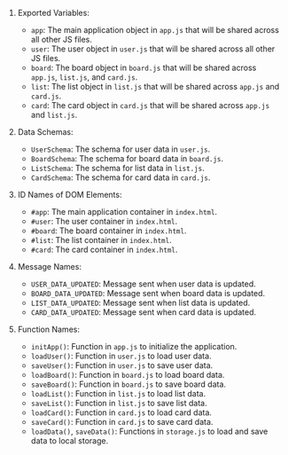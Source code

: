 1. Exported Variables:
   - `app`: The main application object in `app.js` that will be shared across all other JS files.
   - `user`: The user object in `user.js` that will be shared across all other JS files.
   - `board`: The board object in `board.js` that will be shared across `app.js`, `list.js`, and `card.js`.
   - `list`: The list object in `list.js` that will be shared across `app.js` and `card.js`.
   - `card`: The card object in `card.js` that will be shared across `app.js` and `list.js`.

2. Data Schemas:
   - `UserSchema`: The schema for user data in `user.js`.
   - `BoardSchema`: The schema for board data in `board.js`.
   - `ListSchema`: The schema for list data in `list.js`.
   - `CardSchema`: The schema for card data in `card.js`.

3. ID Names of DOM Elements:
   - `#app`: The main application container in `index.html`.
   - `#user`: The user container in `index.html`.
   - `#board`: The board container in `index.html`.
   - `#list`: The list container in `index.html`.
   - `#card`: The card container in `index.html`.

4. Message Names:
   - `USER_DATA_UPDATED`: Message sent when user data is updated.
   - `BOARD_DATA_UPDATED`: Message sent when board data is updated.
   - `LIST_DATA_UPDATED`: Message sent when list data is updated.
   - `CARD_DATA_UPDATED`: Message sent when card data is updated.

5. Function Names:
   - `initApp()`: Function in `app.js` to initialize the application.
   - `loadUser()`: Function in `user.js` to load user data.
   - `saveUser()`: Function in `user.js` to save user data.
   - `loadBoard()`: Function in `board.js` to load board data.
   - `saveBoard()`: Function in `board.js` to save board data.
   - `loadList()`: Function in `list.js` to load list data.
   - `saveList()`: Function in `list.js` to save list data.
   - `loadCard()`: Function in `card.js` to load card data.
   - `saveCard()`: Function in `card.js` to save card data.
   - `loadData()`, `saveData()`: Functions in `storage.js` to load and save data to local storage.